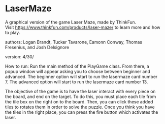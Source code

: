 # LaserMaze
A graphical version of the game Laser Maze, made by ThinkFun.  
Visit https://www.thinkfun.com/products/laser-maze/ to learn more and how 
to play.

authors: Logan Brandt, Tucker Tavarone, Eamonn Conway, Thomas Fresenius, and
Josh Delsignore

version: 4/30/

How to run: Run the main method of the PlayGame class. From there, a popup 
window will appear asking you to choose between beginner and advanced. The
beginner option will start to run the lasermaze card number 7. The advanced
option will start to run the lasermaze card number 13.

The objective of the game is to have the laser interact with every piece on
the board, and end on the target. To do this, you must place each tile from 
the tile box on the right on to the board. Then, you can click these added 
tiles to rotates them in order to solve the puzzle. Once you think you have
the tiles in the right place, you can press the fire button which activates
the laser.

